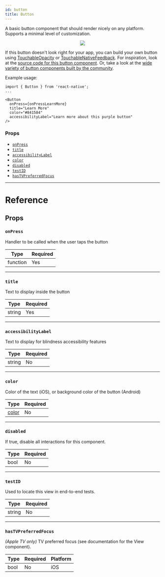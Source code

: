 ```yaml
---
id: button
title: Button
---
```

A basic button component that should render nicely on any platform. Supports
a minimal level of customization.

<center><img src="img/buttonExample.png"></img></center>

If this button doesn't look right for your app, you can build your own
button using [TouchableOpacity](docs/touchableopacity.html)
or [TouchableNativeFeedback](docs/touchablenativefeedback.html).
For inspiration, look at the [source code for this button component](https://github.com/facebook/react-native/blob/master/Libraries/Components/Button.js).
Or, take a look at the [wide variety of button components built by the community](https://js.coach/react-native?search=button).

Example usage:

```
import { Button } from 'react-native';
...

<Button
  onPress={onPressLearnMore}
  title="Learn More"
  color="#841584"
  accessibilityLabel="Learn more about this purple button"
/>
```

### Props

- [`onPress`](docs/button.html#onpress)
- [`title`](docs/button.html#title)
- [`accessibilityLabel`](docs/button.html#accessibilitylabel)
- [`color`](docs/button.html#color)
- [`disabled`](docs/button.html#disabled)
- [`testID`](docs/button.html#testid)
- [`hasTVPreferredFocus`](docs/button.html#hastvpreferredfocus)






---

# Reference

## Props

### `onPress`

Handler to be called when the user taps the button

| Type | Required |
| - | - |
| function | Yes |




---

### `title`

Text to display inside the button

| Type | Required |
| - | - |
| string | Yes |




---

### `accessibilityLabel`

Text to display for blindness accessibility features

| Type | Required |
| - | - |
| string | No |




---

### `color`

Color of the text (iOS), or background color of the button (Android)

| Type | Required |
| - | - |
| [color](docs/colors.html) | No |




---

### `disabled`

If true, disable all interactions for this component.

| Type | Required |
| - | - |
| bool | No |




---

### `testID`

Used to locate this view in end-to-end tests.

| Type | Required |
| - | - |
| string | No |




---

### `hasTVPreferredFocus`

*(Apple TV only)* TV preferred focus (see documentation for the View component).



| Type | Required | Platform |
| - | - | - |
| bool | No | iOS  |






